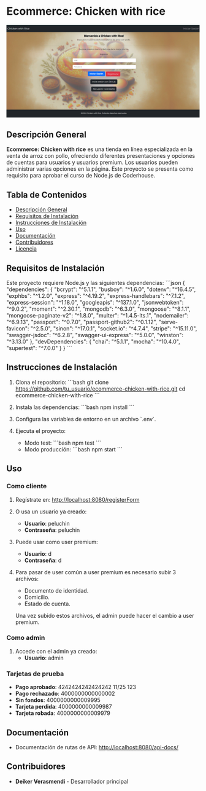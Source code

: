 
# Ecommerce: Chicken with rice

![Ecommerce Banner](chickenwithrice.png)

## Descripción General
**Ecommerce: Chicken with rice** es una tienda en línea especializada en la venta de arroz con pollo, ofreciendo diferentes presentaciones y opciones de cuentas para usuarios y usuarios premium. Los usuarios pueden administrar varias opciones en la página. Este proyecto se presenta como requisito para aprobar el curso de Node.js de Coderhouse.

## Tabla de Contenidos
- [Descripción General](#descripción-general)
- [Requisitos de Instalación](#requisitos-de-instalación)
- [Instrucciones de Instalación](#instrucciones-de-instalación)
- [Uso](#uso)
- [Documentación](#documentación)
- [Contribuidores](#contribuidores)
- [Licencia](#licencia)

## Requisitos de Instalación
Este proyecto requiere Node.js y las siguientes dependencias:
\`\`\`json
{
  "dependencies": {
    "bcrypt": "^5.1.1",
    "busboy": "^1.6.0",
    "dotenv": "^16.4.5",
    "exphbs": "^1.2.0",
    "express": "^4.19.2",
    "express-handlebars": "^7.1.2",
    "express-session": "^1.18.0",
    "googleapis": "^137.1.0",
    "jsonwebtoken": "^9.0.2",
    "moment": "^2.30.1",
    "mongodb": "^6.3.0",
    "mongoose": "^8.1.1",
    "mongoose-paginate-v2": "^1.8.0",
    "multer": "^1.4.5-lts.1",
    "nodemailer": "^6.9.13",
    "passport": "^0.7.0",
    "passport-github2": "^0.1.12",
    "serve-favicon": "^2.5.0",
    "sinon": "^17.0.1",
    "socket.io": "^4.7.4",
    "stripe": "^15.11.0",
    "swagger-jsdoc": "^6.2.8",
    "swagger-ui-express": "^5.0.0",
    "winston": "^3.13.0"
  },
  "devDependencies": {
    "chai": "^5.1.1",
    "mocha": "^10.4.0",
    "supertest": "^7.0.0"
  }
}
\`\`\`

## Instrucciones de Instalación
1. Clona el repositorio:
    \`\`\`bash
    git clone https://github.com/tu_usuario/ecommerce-chicken-with-rice.git
    cd ecommerce-chicken-with-rice
    \`\`\`

2. Instala las dependencias:
    \`\`\`bash
    npm install
    \`\`\`

3. Configura las variables de entorno en un archivo \`.env\`.

4. Ejecuta el proyecto:
    - Modo test:
      \`\`\`bash
      npm test
      \`\`\`
    - Modo producción:
      \`\`\`bash
      npm start
      \`\`\`

## Uso
### Como cliente
1. Regístrate en: [http://localhost:8080/registerForm](http://localhost:8080/registerForm) 

2. O usa un usuario ya creado:
    - **Usuario**: peluchin
    - **Contraseña**: peluchin

3. Puede usar como user premium:
    - **Usuario**: d
    - **Contraseña**: d

4. Para pasar de user común a user premium es necesario subir 3 archivos:
    - Documento de identidad.
    - Domicilio.
    - Estado de cuenta.

    Una vez subido estos archivos, el admin puede hacer el cambio a user premium.

### Como admin
1. Accede con el admin ya creado:
    - **Usuario**: admin

### Tarjetas de prueba
- **Pago aprobado**: 4242424242424242 11/25 123
- **Pago rechazado**: 4000000000000002
- **Sin fondos**: 4000000000009995
- **Tarjeta perdida**: 4000000000009987
- **Tarjeta robada**: 4000000000009979

## Documentación
- Documentación de rutas de API: [http://localhost:8080/api-docs/](http://localhost:8080/api-docs/)

## Contribuidores
- **Deiker Verasmendi** - Desarrollador principal